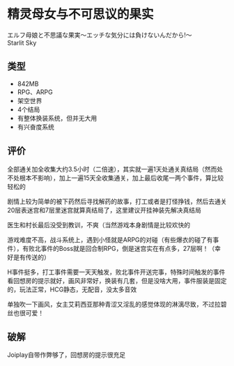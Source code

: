 # 精灵母女与不可思议的果实
エルフ母娘と不思議な果実～エッチな気分には負けないんだから!～  
Starlit Sky

## 类型
- 842MB
- RPG、ARPG
- 架空世界
- 4个结局
- 有整体换装系统，但并无大用
- 有兴奋度系统

## 评价
全部通关加全收集大约3.5小时（二倍速），其实就一遍1天处通关真结局（然而处不处根本不影响），加上一遍15天全收集通关，加上最后收尾一两个事件，算比较轻松的

剧情上较为简单的被下药然后寻找解药的故事，打工或者是打怪挣钱，然后去通关20层表迷宫和7层里迷宫就算真结局了，这里建议开挂神装先解决真结局

医生和村长最后没受到教训，不爽（当然游戏本身剧情是比较欢快的

游戏难度不高，战斗系统上，遇到小怪就是ARPG的对碰（有些爆衣的碰了有事件），有败北事件的Boss就是回合制RPG，倒是迷宫实在有点多，27层啊！（幸好是有传送的）

H事件挺多，打工事件需要一天天触发，败北事件开送完事，特殊时间触发的事件看回想房的提示就好，画风非常好，换装有几套，但是没啥大用，事件服装是固定的，玩法正常，HCG静态，无配音，没太多音效

单独吹一下画风，女主艾莉西亚那种青涩又淫乱的感觉体现的淋漓尽致，不过拉碧丝也很可爱！

## 破解
Joiplay自带作弊够了，回想房的提示很充足